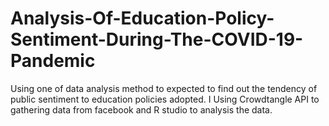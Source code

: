 # Analysis-Of-Education-Policy-Sentiment-During-The-COVID-19-Pandemic
Using one of data analysis method to expected to find out the tendency of public sentiment to
education policies adopted. 
I Using Crowdtangle API  to gathering data from facebook  and R studio to  analysis the data.
